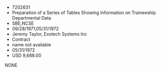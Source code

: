 * 7202631
* Preparation of a Series of Tables Showing Information on    Traineeship Departmental Data
* SBE,NCSE
* 09/28/1971,05/31/1972
* Jeremy Taylor, Exotech Systems Inc
* Contract
*   name not available
* 05/31/1972
* USD 9,688.00

NONE